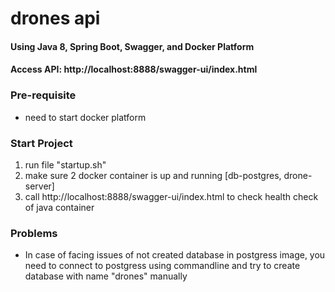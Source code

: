 # drones api

#### Using Java 8, Spring Boot, Swagger, and Docker Platform 

####  Access API: http://localhost:8888/swagger-ui/index.html

### Pre-requisite
-   need to start docker platform

### Start Project
1. run file "startup.sh"
2. make sure 2 docker container is up and running [db-postgres, drone-server]
3. call http://localhost:8888/swagger-ui/index.html to check health check of java container

### Problems
- In case of facing issues of not created database in postgress image, you need to connect to postgress using commandline and try to create database with name "drones" manually

    
    